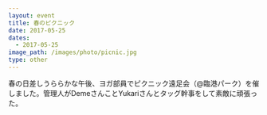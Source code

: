 ```yaml
---
layout: event
title: 春のピクニック
date: 2017-05-25
dates:
  - 2017-05-25
image_path: /images/photo/picnic.jpg
type: other
---
```

春の日差しうららかな午後、ヨガ部員でピクニック遠足会（@臨港パーク）を催しました。管理人がDemeさんことYukariさんとタッグ幹事をして素敵に頑張った。
